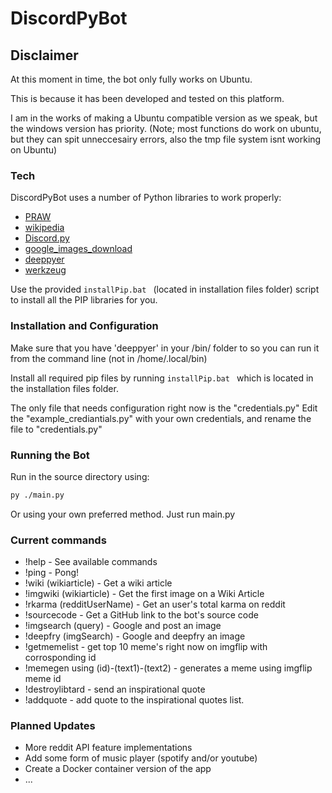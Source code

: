 # DiscordPyBot

## Disclaimer
 At this moment in time, the bot only fully works on Ubuntu.

 This is because it has been developed and tested on this platform.
 
 I am in the works of making a Ubuntu compatible version as we speak, but the windows version has priority.
 (Note; most functions do work on ubuntu, but they can spit unneccesairy errors, also the tmp file system isnt working on Ubuntu)

### Tech

DiscordPyBot uses a number of Python libraries to work properly:

* [PRAW](https://pypi.org/project/praw/)
* [wikipedia](https://pypi.org/project/wikipedia/)
* [Discord.py](https://pypi.org/project/discord.py/)
* [google_images_download](https://pypi.org/project/google_images_download/)
* [deeppyer](https://pypi.org/project/deeppyer/)
* [werkzeug](https://pypi.org/project/Werkzeug/)

Use the provided ```installPip.bat ``` (located in installation files folder) script to install all the PIP libraries for you.

###  Installation and Configuration

Make sure that you have 'deeppyer' in your /bin/ folder to so you can run it from the command line (not in /home/.local/bin)

Install all required pip files by running ```installPip.bat ``` which is located in the installation files folder.

 The only file that needs configuration right now is the "credentials.py"
 Edit the "example_crediantials.py" with your own credentials, and rename the file to "credentials.py"

### Running the Bot

Run in the source directory using:
```sh
py ./main.py
```
Or using your own preferred method. Just run main.py

### Current commands

 * !help - See available commands
 * !ping - Pong!
 * !wiki (wikiarticle) - Get a wiki article
 * !imgwiki (wikiarticle) - Get the first image on a Wiki Article
 * !rkarma (redditUserName) - Get an user's total karma on reddit
 * !sourcecode - Get a GitHub link to the bot's source code
 * !imgsearch (query) - Google and post an image
 * !deepfry (imgSearch) - Google and deepfry an image
 * !getmemelist - get top 10 meme's right now on imgflip with corrosponding id
 * !memegen using (id)-(text1)-(text2) - generates a meme using imgflip meme id
 * !destroylibtard - send an inspirational quote
 * !addquote - add quote to the inspirational quotes list.

### Planned Updates
 
 * More reddit API feature implementations
 * Add some form of music player (spotify and/or youtube)
 * Create a Docker container version of the app
 * ...